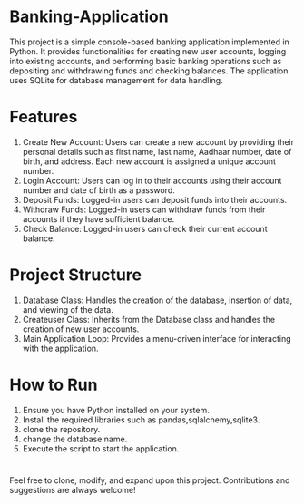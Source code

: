 # Banking-Application
This project is a simple console-based banking application implemented in Python. It provides functionalities for creating new user accounts, logging into existing accounts, and performing basic banking operations such as depositing and withdrawing funds and checking balances. The application uses SQLite for database management for data handling.
# Features 
 1) Create New Account: Users can create a new account by providing their personal details such as first name, last name, Aadhaar number, date of birth, and address. Each new account is assigned a unique account number.
 2) Login Account: Users can log in to their accounts using their account number and date of birth as a password.
 3) Deposit Funds: Logged-in users can deposit funds into their accounts.
 4) Withdraw Funds: Logged-in users can withdraw funds from their accounts if they have sufficient balance.
 5) Check Balance: Logged-in users can check their current account balance.
# Project Structure
1) Database Class: Handles the creation of the database, insertion of data, and viewing of the data.
2) Createuser Class: Inherits from the Database class and handles the creation of new user accounts.
3) Main Application Loop: Provides a menu-driven interface for interacting with the application.
# How to Run
1) Ensure you have Python installed on your system.
2) Install the required libraries such as pandas,sqlalchemy,sqlite3.
3) clone the repository.
4) change the database name.
5) Execute the script to start the application.
# 
   Feel free to clone, modify, and expand upon this project. Contributions and suggestions are always welcome!
